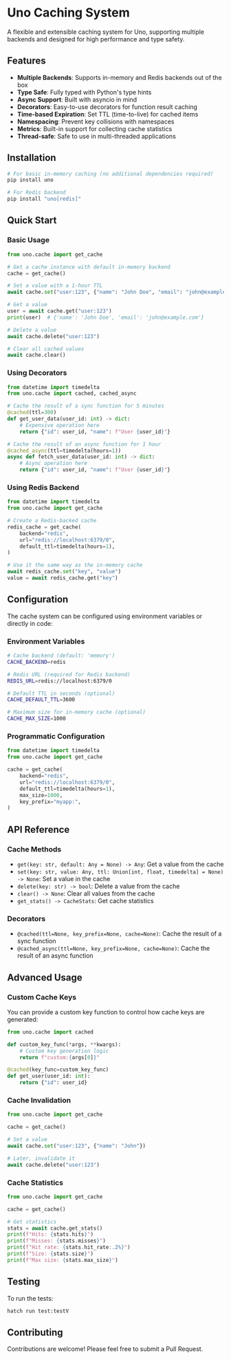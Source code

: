 # Uno Caching System

A flexible and extensible caching system for Uno, supporting multiple backends and designed for high performance and type safety.

## Features

- **Multiple Backends**: Supports in-memory and Redis backends out of the box
- **Type Safe**: Fully typed with Python's type hints
- **Async Support**: Built with asyncio in mind
- **Decorators**: Easy-to-use decorators for function result caching
- **Time-based Expiration**: Set TTL (time-to-live) for cached items
- **Namespacing**: Prevent key collisions with namespaces
- **Metrics**: Built-in support for collecting cache statistics
- **Thread-safe**: Safe to use in multi-threaded applications

## Installation

```bash
# For basic in-memory caching (no additional dependencies required)
pip install uno

# For Redis backend
pip install "uno[redis]"
```

## Quick Start

### Basic Usage

```python
from uno.cache import get_cache

# Get a cache instance with default in-memory backend
cache = get_cache()

# Set a value with a 1-hour TTL
await cache.set("user:123", {"name": "John Doe", "email": "john@example.com"}, ttl=3600)

# Get a value
user = await cache.get("user:123")
print(user)  # {'name': 'John Doe', 'email': 'john@example.com'}

# Delete a value
await cache.delete("user:123")

# Clear all cached values
await cache.clear()
```

### Using Decorators

```python
from datetime import timedelta
from uno.cache import cached, cached_async

# Cache the result of a sync function for 5 minutes
@cached(ttl=300)
def get_user_data(user_id: int) -> dict:
    # Expensive operation here
    return {"id": user_id, "name": f"User {user_id}"}

# Cache the result of an async function for 1 hour
@cached_async(ttl=timedelta(hours=1))
async def fetch_user_data(user_id: int) -> dict:
    # Async operation here
    return {"id": user_id, "name": f"User {user_id}"}
```

### Using Redis Backend

```python
from datetime import timedelta
from uno.cache import get_cache

# Create a Redis-backed cache
redis_cache = get_cache(
    backend="redis",
    url="redis://localhost:6379/0",
    default_ttl=timedelta(hours=1),
)

# Use it the same way as the in-memory cache
await redis_cache.set("key", "value")
value = await redis_cache.get("key")
```

## Configuration

The cache system can be configured using environment variables or directly in code:

### Environment Variables

```bash
# Cache backend (default: 'memory')
CACHE_BACKEND=redis

# Redis URL (required for Redis backend)
REDIS_URL=redis://localhost:6379/0

# Default TTL in seconds (optional)
CACHE_DEFAULT_TTL=3600

# Maximum size for in-memory cache (optional)
CACHE_MAX_SIZE=1000
```

### Programmatic Configuration

```python
from datetime import timedelta
from uno.cache import get_cache

cache = get_cache(
    backend="redis",
    url="redis://localhost:6379/0",
    default_ttl=timedelta(hours=1),
    max_size=1000,
    key_prefix="myapp:",
)
```

## API Reference

### Cache Methods

- `get(key: str, default: Any = None) -> Any`: Get a value from the cache
- `set(key: str, value: Any, ttl: Union[int, float, timedelta] = None) -> None`: Set a value in the cache
- `delete(key: str) -> bool`: Delete a value from the cache
- `clear() -> None`: Clear all values from the cache
- `get_stats() -> CacheStats`: Get cache statistics

### Decorators

- `@cached(ttl=None, key_prefix=None, cache=None)`: Cache the result of a sync function
- `@cached_async(ttl=None, key_prefix=None, cache=None)`: Cache the result of an async function

## Advanced Usage

### Custom Cache Keys

You can provide a custom key function to control how cache keys are generated:

```python
from uno.cache import cached

def custom_key_func(*args, **kwargs):
    # Custom key generation logic
    return f"custom:{args[0]}"

@cached(key_func=custom_key_func)
def get_user(user_id: int):
    return {"id": user_id}
```

### Cache Invalidation

```python
from uno.cache import get_cache

cache = get_cache()

# Set a value
await cache.set("user:123", {"name": "John"})

# Later, invalidate it
await cache.delete("user:123")
```

### Cache Statistics

```python
from uno.cache import get_cache

cache = get_cache()

# Get statistics
stats = await cache.get_stats()
print(f"Hits: {stats.hits}")
print(f"Misses: {stats.misses}")
print(f"Hit rate: {stats.hit_rate:.2%}")
print(f"Size: {stats.size}")
print(f"Max size: {stats.max_size}")
```

## Testing

To run the tests:

```bash
hatch run test:testV
```

## Contributing

Contributions are welcome! Please feel free to submit a Pull Request.
